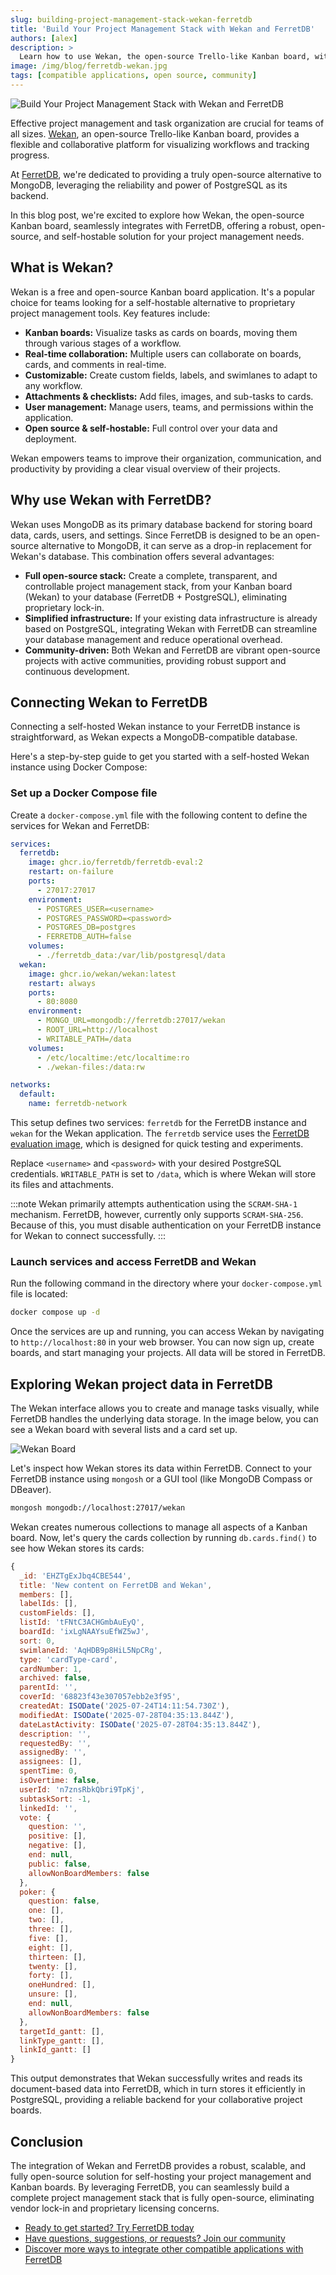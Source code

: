```yaml
---
slug: building-project-management-stack-wekan-ferretdb
title: 'Build Your Project Management Stack with Wekan and FerretDB'
authors: [alex]
description: >
  Learn how to use Wekan, the open-source Trello-like Kanban board, with FerretDB, leveraging a reliable PostgreSQL-backed database for your project data.
image: /img/blog/ferretdb-wekan.jpg
tags: [compatible applications, open source, community]
---
```


![Build Your Project Management Stack with Wekan and FerretDB](/img/blog/ferretdb-wekan.jpg)

Effective project management and task organization are crucial for teams of all sizes.
[Wekan](https://wekan.fi/), an open-source Trello-like Kanban board, provides a flexible and collaborative platform for visualizing workflows and tracking progress.

<!--truncate-->

At [FerretDB](https://www.ferretdb.com/), we're dedicated to providing a truly open-source alternative to MongoDB, leveraging the reliability and power of PostgreSQL as its backend.

In this blog post, we're excited to explore how Wekan, the open-source Kanban board, seamlessly integrates with FerretDB, offering a robust, open-source, and self-hostable solution for your project management needs.

## What is Wekan?

Wekan is a free and open-source Kanban board application.
It's a popular choice for teams looking for a self-hostable alternative to proprietary project management tools.
Key features include:

- **Kanban boards:** Visualize tasks as cards on boards, moving them through various stages of a workflow.
- **Real-time collaboration:** Multiple users can collaborate on boards, cards, and comments in real-time.
- **Customizable:** Create custom fields, labels, and swimlanes to adapt to any workflow.
- **Attachments & checklists:** Add files, images, and sub-tasks to cards.
- **User management:** Manage users, teams, and permissions within the application.
- **Open source & self-hostable:** Full control over your data and deployment.

Wekan empowers teams to improve their organization, communication, and productivity by providing a clear visual overview of their projects.

## Why use Wekan with FerretDB?

Wekan uses MongoDB as its primary database backend for storing board data, cards, users, and settings.
Since FerretDB is designed to be an open-source alternative to MongoDB, it can serve as a drop-in replacement for Wekan's database.
This combination offers several advantages:

- **Full open-source stack:** Create a complete, transparent, and controllable project management stack, from your Kanban board (Wekan) to your database (FerretDB + PostgreSQL), eliminating proprietary lock-in.
- **Simplified infrastructure:** If your existing data infrastructure is already based on PostgreSQL, integrating Wekan with FerretDB can streamline your database management and reduce operational overhead.
- **Community-driven:** Both Wekan and FerretDB are vibrant open-source projects with active communities, providing robust support and continuous development.

## Connecting Wekan to FerretDB

Connecting a self-hosted Wekan instance to your FerretDB instance is straightforward, as Wekan expects a MongoDB-compatible database.

Here's a step-by-step guide to get you started with a self-hosted Wekan instance using Docker Compose:

### Set up a Docker Compose file

Create a `docker-compose.yml` file with the following content to define the services for Wekan and FerretDB:

```yaml
services:
  ferretdb:
    image: ghcr.io/ferretdb/ferretdb-eval:2
    restart: on-failure
    ports:
      - 27017:27017
    environment:
      - POSTGRES_USER=<username>
      - POSTGRES_PASSWORD=<password>
      - POSTGRES_DB=postgres
      - FERRETDB_AUTH=false
    volumes:
      - ./ferretdb_data:/var/lib/postgresql/data
  wekan:
    image: ghcr.io/wekan/wekan:latest
    restart: always
    ports:
      - 80:8080
    environment:
      - MONGO_URL=mongodb://ferretdb:27017/wekan
      - ROOT_URL=http://localhost
      - WRITABLE_PATH=/data
    volumes:
      - /etc/localtime:/etc/localtime:ro
      - ./wekan-files:/data:rw

networks:
  default:
    name: ferretdb-network
```

This setup defines two services: `ferretdb` for the FerretDB instance and `wekan` for the Wekan application.
The `ferretdb` service uses the [FerretDB evaluation image](https://docs.ferretdb.io/installation/evaluation/), which is designed for quick testing and experiments.

Replace `<username>` and `<password>` with your desired PostgreSQL credentials.
`WRITABLE_PATH` is set to `/data`, which is where Wekan will store its files and attachments.

:::note
Wekan primarily attempts authentication using the `SCRAM-SHA-1` mechanism.
FerretDB, however, currently only supports `SCRAM-SHA-256`.
Because of this, you must disable authentication on your FerretDB instance for Wekan to connect successfully.
:::

### Launch services and access FerretDB and Wekan

Run the following command in the directory where your `docker-compose.yml` file is located:

```sh
docker compose up -d
```

Once the services are up and running, you can access Wekan by navigating to `http://localhost:80` in your web browser.
You can now sign up, create boards, and start managing your projects.
All data will be stored in FerretDB.

## Exploring Wekan project data in FerretDB

The Wekan interface allows you to create and manage tasks visually, while FerretDB handles the underlying data storage.
In the image below, you can see a Wekan board with several lists and a card set up.

![Wekan Board](/img/blog/wekan-board.png)

Let's inspect how Wekan stores its data within FerretDB.
Connect to your FerretDB instance using `mongosh` or a GUI tool (like MongoDB Compass or DBeaver).

```sh
mongosh mongodb://localhost:27017/wekan
```

Wekan creates numerous collections to manage all aspects of a Kanban board.
Now, let's query the cards collection by running `db.cards.find()` to see how Wekan stores its cards:

```js
{
  _id: 'EHZTgExJbq4CBE544',
  title: 'New content on FerretDB and Wekan',
  members: [],
  labelIds: [],
  customFields: [],
  listId: 'tFNtC3ACHGmbAuEyQ',
  boardId: 'ixLgNAAYsuEfWZ5wJ',
  sort: 0,
  swimlaneId: 'AqHDB9p8HiL5NpCRg',
  type: 'cardType-card',
  cardNumber: 1,
  archived: false,
  parentId: '',
  coverId: '68823f43e307057ebb2e3f95',
  createdAt: ISODate('2025-07-24T14:11:54.730Z'),
  modifiedAt: ISODate('2025-07-28T04:35:13.844Z'),
  dateLastActivity: ISODate('2025-07-28T04:35:13.844Z'),
  description: '',
  requestedBy: '',
  assignedBy: '',
  assignees: [],
  spentTime: 0,
  isOvertime: false,
  userId: 'n7znsRbkQbri9TpKj',
  subtaskSort: -1,
  linkedId: '',
  vote: {
    question: '',
    positive: [],
    negative: [],
    end: null,
    public: false,
    allowNonBoardMembers: false
  },
  poker: {
    question: false,
    one: [],
    two: [],
    three: [],
    five: [],
    eight: [],
    thirteen: [],
    twenty: [],
    forty: [],
    oneHundred: [],
    unsure: [],
    end: null,
    allowNonBoardMembers: false
  },
  targetId_gantt: [],
  linkType_gantt: [],
  linkId_gantt: []
}
```

This output demonstrates that Wekan successfully writes and reads its document-based data into FerretDB, which in turn stores it efficiently in PostgreSQL, providing a reliable backend for your collaborative project boards.

## Conclusion

The integration of Wekan and FerretDB provides a robust, scalable, and fully open-source solution for self-hosting your project management and Kanban boards.
By leveraging FerretDB, you can seamlessly build a complete project management stack that is fully open-source, eliminating vendor lock-in and proprietary licensing concerns.

- [Ready to get started? Try FerretDB today](https://github.com/FerretDB/FerretDB)
- [Have questions, suggestions, or requests? Join our community](https://docs.ferretdb.io/#community)
- [Discover more ways to integrate other compatible applications with FerretDB](https://docs.ferretdb.io/compatible-applications)
